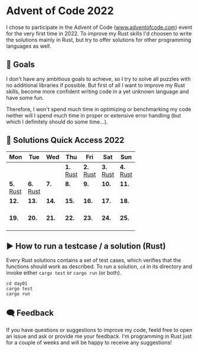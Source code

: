 # Advent of Code 2022

I chose to participate in the Advent of Code (www.adventofcode.com) event for the very first time in 2022. To improve my Rust skills I'd choosen
to write the solutions mainly in Rust, but try to offer solutions for other programming languages as well.

## 🎯 Goals
I don't have any ambitious goals to achieve, so I try to solve all puzzles with no additional libraries if possible. But
first of all I want to improve my Rust skills, become more confident writing code in a yet unknown language and have
some fun.

Therefore, I won't spend much time in optimizing or benchmarking my code neither will I spend much time in proper or
extensive error handling (but which I definitely should do some time...).

## 📆 Solutions Quick Access 2022

| Mon                            | Tue                            | Wed               | Thu                            | Fri                            | Sat                            | Sun                            |
|--------------------------------|--------------------------------|-------------------|--------------------------------|--------------------------------|--------------------------------|--------------------------------|
|                                |                                |                   | **1.**<br>[Rust](./Rust/day01) | **2.**<br>[Rust](./Rust/day02) | **3.**<br>[Rust](./Rust/day03) | **4.**<br>[Rust](./Rust/day04) |
| **5.**<br>[Rust](./Rust/day05) | **6.**<br>[Rust](./Rust/day06) | **7.**<br>&nbsp;  | **8.**<br>&nbsp;               | **9.**<br>&nbsp;               | **10.**<br>&nbsp;              | **11.**<br>&nbsp;              |
| **12.**<br>&nbsp;              | **13.**<br>&nbsp;              | **14.**<br>&nbsp; | **15.**<br>&nbsp;              | **16.**<br>&nbsp;              | **17.**<br>&nbsp;              | **18.**<br>&nbsp;              |
| **19.**<br>&nbsp;              | **20.**<br>&nbsp;              | **21.**<br>&nbsp; | **22.**<br>&nbsp;              | **23.**<br>&nbsp;              | **24.**<br>&nbsp;              | **25.**<br>&nbsp;              |


## ▶ How to run a testcase / a solution (Rust)
Every Rust solutions contains a set of test cases, which verifies that the functions should work as described. To run
a solution, `cd` in its directory and invoke either `cargo test` or `cargo run` (or both).

```shell
cd day01
cargo test
cargo run
```

## 🗨 Feedback
If you have questions or suggestions to improve my code, feeld free to open an issue and ask or provide me your feedback.
I'm programming in Rust just for a couple of weeks and will be happy to receive any suggestions! 